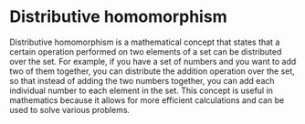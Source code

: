 # Distributive homomorphism

Distributive homomorphism is a mathematical concept that states that a certain operation performed on two elements of a set can be distributed over the set. For example, if you have a set of numbers and you want to add two of them together, you can distribute the addition operation over the set, so that instead of adding the two numbers together, you can add each individual number to each element in the set. This concept is useful in mathematics because it allows for more efficient calculations and can be used to solve various problems.
